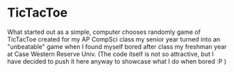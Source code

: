 TicTacToe
=========

What started out as a simple, computer chooses randomly game
of TicTacToe created for my AP CompSci class my senior year 
turned into an "unbeatable" game when I found myself
bored after class my freshman year at Case Western Reserve Univ.
(The code itself is not so attractive, but I have decided to push
it here anyway to showcase what I do when bored :P )
